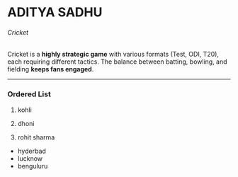 # ADITYA SADHU

###### Cricket

Cricket is a **highly strategic game** with various formats (Test, ODI, T20), each requiring different tactics. The balance between batting, bowling, and fielding **keeps fans engaged**.

---
### Ordered List

1. kohli

2. dhoni

3. rohit sharma

- hyderbad
- lucknow
-  benguluru


